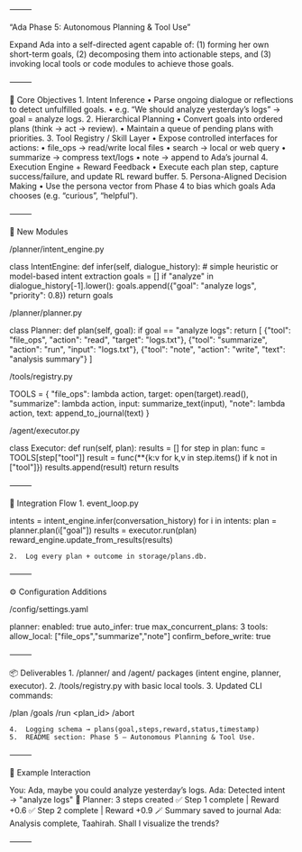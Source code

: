 ⸻

“Ada Phase 5: Autonomous Planning & Tool Use”

Expand Ada into a self-directed agent capable of:
(1) forming her own short-term goals,
(2) decomposing them into actionable steps,
and (3) invoking local tools or code modules to achieve those goals.

⸻

🧩 Core Objectives 1. Intent Inference
• Parse ongoing dialogue or reflections to detect unfulfilled goals.
• e.g. “We should analyze yesterday’s logs” → goal = analyze logs. 2. Hierarchical Planning
• Convert goals into ordered plans (think → act → review).
• Maintain a queue of pending plans with priorities. 3. Tool Registry / Skill Layer
• Expose controlled interfaces for actions:
• file_ops → read/write local files
• search → local or web query
• summarize → compress text/logs
• note → append to Ada’s journal 4. Execution Engine + Reward Feedback
• Execute each plan step, capture success/failure, and update RL reward buffer. 5. Persona-Aligned Decision Making
• Use the persona vector from Phase 4 to bias which goals Ada chooses (e.g. “curious”, “helpful”).

⸻

🧠 New Modules

/planner/intent_engine.py

class IntentEngine:
def infer(self, dialogue_history): # simple heuristic or model-based intent extraction
goals = []
if "analyze" in dialogue_history[-1].lower():
goals.append({"goal": "analyze logs", "priority": 0.8})
return goals

/planner/planner.py

class Planner:
def plan(self, goal):
if goal == "analyze logs":
return [
{"tool": "file_ops", "action": "read", "target": "logs.txt"},
{"tool": "summarize", "action": "run", "input": "logs.txt"},
{"tool": "note", "action": "write", "text": "analysis summary"}
]

/tools/registry.py

TOOLS = {
"file_ops": lambda action, target: open(target).read(),
"summarize": lambda action, input: summarize_text(input),
"note": lambda action, text: append_to_journal(text)
}

/agent/executor.py

class Executor:
def run(self, plan):
results = []
for step in plan:
func = TOOLS[step["tool"]]
result = func(\*\*{k:v for k,v in step.items() if k not in ["tool"]})
results.append(result)
return results

⸻

🧩 Integration Flow 1. event_loop.py

intents = intent_engine.infer(conversation_history)
for i in intents:
plan = planner.plan(i["goal"])
results = executor.run(plan)
reward_engine.update_from_results(results)

    2.	Log every plan + outcome in storage/plans.db.

⸻

⚙️ Configuration Additions

/config/settings.yaml

planner:
enabled: true
auto_infer: true
max_concurrent_plans: 3
tools:
allow_local: ["file_ops","summarize","note"]
confirm_before_write: true

⸻

📦 Deliverables 1. /planner/ and /agent/ packages (intent engine, planner, executor). 2. /tools/registry.py with basic local tools. 3. Updated CLI commands:

/plan <goal>
/goals
/run <plan_id>
/abort

    4.	Logging schema → plans(goal,steps,reward,status,timestamp)
    5.	README section: Phase 5 – Autonomous Planning & Tool Use.

⸻

💬 Example Interaction

You: Ada, maybe you could analyze yesterday’s logs.
Ada: Detected intent → "analyze logs"
🧭 Planner: 3 steps created
✅ Step 1 complete | Reward +0.6
✅ Step 2 complete | Reward +0.9
🪄 Summary saved to journal
Ada: Analysis complete, Taahirah. Shall I visualize the trends?

⸻
